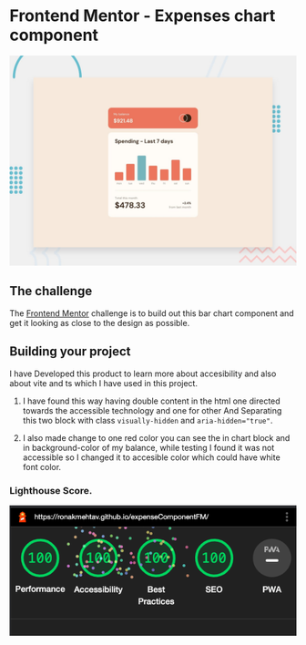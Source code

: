 # Frontend Mentor - Expenses chart component

![Design preview for the Expenses chart component coding challenge](./desktop-preview.jpg)

## The challenge

The [Frontend Mentor](https://www.frontendmentor.io) challenge is to build out this bar chart component and get it looking as close to the design as possible.

## Building your project

I have Developed this product to learn more about accesibility and also about vite and ts which I have used in this project.

1. I have found this way having double content in the html one directed towards the accessible technology and one for other And Separating this two block with class `visually-hidden` and `aria-hidden="true"`.

2. I also made change to one red color you can see the in chart block and in background-color of my balance, while testing I found it was not accessible so I changed it to accesible color which could have white font color.

### Lighthouse Score.

![This site has scored 100 in Lighthouse.](./LightHouseScore.png)
